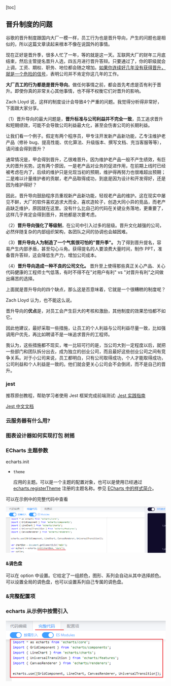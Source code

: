 [toc]

## 晋升制度的问题

谷歌的晋升制度跟国内大厂一模一样，员工行为也是晋升导向，产生的问题也是相似的，所以这篇文章读起来根本不像在说国外的事情。

现在正好是晋升季，很多人忙了一年，等的就是这一天。互联网大厂的财年三月底结束，然后主管提名晋升人选，四五月进行晋升答辩。只要通过了，你的职级就会上调，工资、期权、职务、地位都会随之增加。<u>如果你连续好几年没有获得晋升，就是一个危险的信号</u>，表明公司并不肯定你这几年的工作。

**大厂员工的行为都是是晋升导向**。做任何事情之前，都会首先考虑是否有利于晋升。即使你真的非常关心其他事情，也不得不权衡它们对晋升的影响。

Zach Lloyd 说，这样的制度设计会导致4个严重的问题。我觉得分析得非常好，下面跟大家分享。

（1）晋升导向的最大问题是，**晋升标准与公司利益并不完全一致**，员工追求晋升和短期绩效，可能不会导致公司利益最大化，甚至会伤害公司的长期利益。

让我们看一个例子。假定有两个程序员，甲专注开发新产品新功能，乙专注维护老产品（修补 bug、提高性能、优化算法、升级版本、撰写文档、充当客服等等），请问谁会得到晋升？

通常情况是，甲会得到晋升，乙很难晋升。因为维护老产品一般不产生绩效，有巨大的晋升劣势。这有两个原因，一是老产品对业务的促进作用，在前期上线时已经被考虑在内了，后续的维护只是兑现当初的预期，维护得再努力也很难超出预期；二是难以计量维护者的贡献，老产品取得成功，到底是因为设计和开发得好，还是因为维护得好？

因此，晋升导向鼓励程序员重视新产品新功能，轻视老产品的维护。这在现实中屡见不鲜，大厂的软件喜欢追求大而全，喜欢造轮子，创造大同小异的竞品，而老产品缺乏维护，原因就在这里。没有什么比自己的代码在关键业务落地，更重要了，这样几乎肯定会得到晋升，其他都是次要考虑。

（2）**晋升导向强化了等级制**，在公司中引入过多的层级。晋升文化越强的公司，必然伴随复杂的内部组织架构，各团队之间的协调也会越困难。

（3）**晋升导向人为制造了一个气氛很可怕的"晋升季"。** 为了得到晋升提名，容易产生内部矛盾，甚至勾心斗角。获得提名的人要浪费大量时间，制作 PPT，准备晋升答辩，这会降低生产力，增加公司成本。

（4）**晋升导向造成一种不良的公司文化。** 晋升至上使得那些真正关心产品、关心代码健康的工程师士气低落，有时不得不在"对用户有利" vs "对晋升有利"之间做出痛苦的选择。



上面就是晋升导向的四个缺点，那么这是否意味着，它就是一个很糟糕的制度呢？

Zach Lloyd 认为，也不能这么说。

晋升导向的**优点**是，对员工会产生巨大的考核和激励，其他制度的效果恐怕都不如它。

因此他建议，最好采取一些措施，让员工的个人利益与公司利益尽量一致，比如强调用户优先，再比如聘请不是一味追求晋升的工程师。

我认为，这些措施都不现实，唯一比较可行的是，当公司大到一定程度以后，就把一些部门和团队拆分出去，成为独立的创业公司，而且最好这些创业公司之间有竞争关系。对于小公司来说，员工都明白，只有公司取得成功，个人才能取得成功，公司利益和个人利益是一致的。他们就会更关心公司会不会倒闭，而不是自己的晋升。







### jest

推荐原创教程，帮助学习者使用 Jest 框架完成前端测试: [Jest 实践指南](http://github.yanhaixiang.com/jest-tutorial/#%E6%B5%8B%E8%AF%95%E9%9A%BE%E7%82%B9)

[Jest 中文文档](https://jestjs.io/zh-Hans/docs/getting-started)



### 云服务器有什么用?





### 图表设计器如何实现打包 树摇 





### ECharts 主题参数

echarts.init

- `theme`

  应用的主题。可以是一个主题的配置对象，也可以是使用已经通过 [echarts.registerTheme](https://echarts.apache.org/zh/api.html#echarts.registerTheme) 注册的主题名称。参见 [ECharts 中的样式简介](https://echarts.apache.org/handbook/zh/concepts/style)。

可以在示例中的完整代码中查看

![image-20220527143321912](./imgs/image-20220527143321912.png)

#### &调色盘

可以在 option 中设置。它给定了一组颜色，图形、系列会自动从其中选择颜色。 可以设置全局的调色盘，也可以设置系列自己专属的调色盘。

### &完整配置项



### echarts 从示例中按需引入

![image-20220527143440665](./imgs/image-20220527143440665.png)
